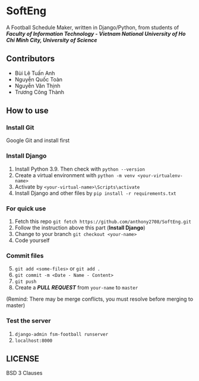 # SoftEng

A Football Schedule Maker, written in Django/Python, from students of ***Faculty of Information Technology - Vietnam National University of Ho Chi Minh City, University of Science***

## Contributors
- Bùi Lê Tuấn Anh
- Nguyễn Quốc Toàn
- Nguyễn Văn Thịnh
- Trương Công Thành

## How to use

### Install Git
Google Git and install first
### Install Django
1. Install Python 3.9. Then check with `python --version`
2. Create a virtual environment with `python -m venv <your-virtualenv-name>`
3. Activate by `<your-virtual-name>\Scripts\activate`
4. Install Django and other files by `pip install -r requirements.txt`

### For quick use
1. Fetch this repo `git fetch https://github.com/anthony2708/SoftEng.git`
2. Follow the instruction above this part (**Install Django**)
3. Change to your branch `git checkout <your-name>`
4. Code yourself

### Commit files
5. `git add <some-files>` or `git add .`
6. `git commit -m <Date - Name - Content>`
7. `git push`
8. Create a ***PULL REQUEST*** from `your-name` to `master`

(Remind: There may be merge conflicts, you must resolve before merging to master)
### Test the server
1. `django-admin fsm-football runserver` 
2. `localhost:8000`


## LICENSE
BSD 3 Clauses